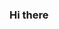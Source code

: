 ### Hi there 

<!--
**Leandro0101/Leandro0101** is a ✨ _special_ ✨ repository because its `README.md` (this file) appears on your GitHub profile.

Here are some ideas to get you started:
https://github-readme-stats.vercel.app/api?username=leandro0101&show_icons=true_color=fff&icon_color=79ff97&text_color=9f9f9f&bg_color=151515



